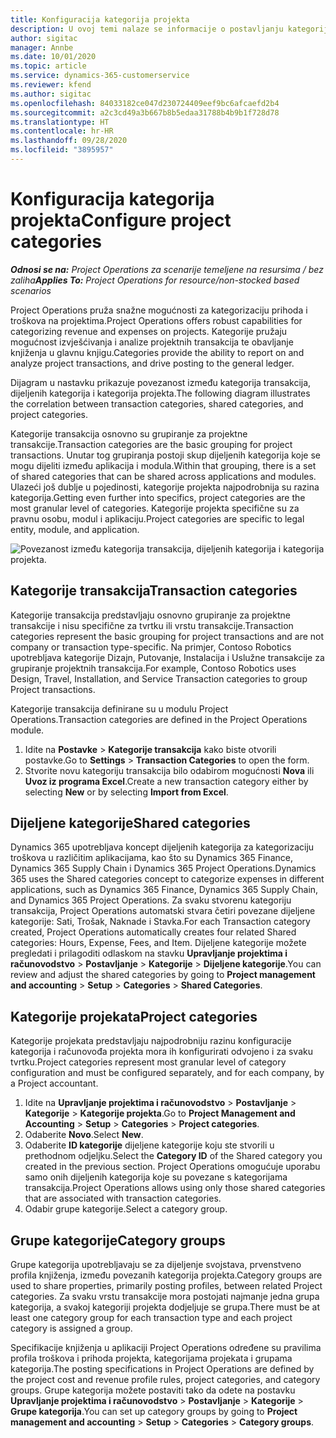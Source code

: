 ```yaml
---
title: Konfiguracija kategorija projekta
description: U ovoj temi nalaze se informacije o postavljanju kategorija projekta.
author: sigitac
manager: Annbe
ms.date: 10/01/2020
ms.topic: article
ms.service: dynamics-365-customerservice
ms.reviewer: kfend
ms.author: sigitac
ms.openlocfilehash: 84033182ce047d230724409eef9bc6afcaefd2b4
ms.sourcegitcommit: a2c3cd49a3b667b8b5edaa31788b4b9b1f728d78
ms.translationtype: HT
ms.contentlocale: hr-HR
ms.lasthandoff: 09/28/2020
ms.locfileid: "3895957"
---
```

# <a name="configure-project-categories"></a><span data-ttu-id="97b3f-103">Konfiguracija kategorija projekta</span><span class="sxs-lookup"><span data-stu-id="97b3f-103">Configure project categories</span></span>

<span data-ttu-id="97b3f-104">_**Odnosi se na:** Project Operations za scenarije temeljene na resursima / bez zaliha_</span><span class="sxs-lookup"><span data-stu-id="97b3f-104">_**Applies To:** Project Operations for resource/non-stocked based scenarios_</span></span>

<span data-ttu-id="97b3f-105">Project Operations pruža snažne mogućnosti za kategorizaciju prihoda i troškova na projektima.</span><span class="sxs-lookup"><span data-stu-id="97b3f-105">Project Operations offers robust capabilities for categorizing revenue and expenses on projects.</span></span> <span data-ttu-id="97b3f-106">Kategorije pružaju mogućnost izvješćivanja i analize projektnih transakcija te obavljanje knjiženja u glavnu knjigu.</span><span class="sxs-lookup"><span data-stu-id="97b3f-106">Categories provide the ability to report on and analyze project transactions, and drive posting to the general ledger.</span></span>

<span data-ttu-id="97b3f-107">Dijagram u nastavku prikazuje povezanost između kategorija transakcija, dijeljenih kategorija i kategorija projekta.</span><span class="sxs-lookup"><span data-stu-id="97b3f-107">The following diagram illustrates the correlation between transaction categories, shared categories, and project categories.</span></span> 

<span data-ttu-id="97b3f-108">Kategorije transakcija osnovno su grupiranje za projektne transakcije.</span><span class="sxs-lookup"><span data-stu-id="97b3f-108">Transaction categories are the basic grouping for project transactions.</span></span> <span data-ttu-id="97b3f-109">Unutar tog grupiranja postoji skup dijeljenih kategorija koje se mogu dijeliti između aplikacija i modula.</span><span class="sxs-lookup"><span data-stu-id="97b3f-109">Within that grouping, there is a set of shared categories that can be shared across applications and modules.</span></span> <span data-ttu-id="97b3f-110">Ulazeći još dublje u pojedinosti, kategorije projekta najpodrobnija su razina kategorija.</span><span class="sxs-lookup"><span data-stu-id="97b3f-110">Getting even further into specifics, project categories are the most granular level of categories.</span></span> <span data-ttu-id="97b3f-111">Kategorije projekta specifične su za pravnu osobu, modul i aplikaciju.</span><span class="sxs-lookup"><span data-stu-id="97b3f-111">Project categories are specific to legal entity, module, and application.</span></span>

![Povezanost između kategorija transakcija, dijeljenih kategorija i kategorija projekta.](media/project-categories.png)

## <a name="transaction-categories"></a><span data-ttu-id="97b3f-113">Kategorije transakcija</span><span class="sxs-lookup"><span data-stu-id="97b3f-113">Transaction categories</span></span>

<span data-ttu-id="97b3f-114">Kategorije transakcija predstavljaju osnovno grupiranje za projektne transakcije i nisu specifične za tvrtku ili vrstu transakcije.</span><span class="sxs-lookup"><span data-stu-id="97b3f-114">Transaction categories represent the basic grouping for project transactions and are not company or transaction type-specific.</span></span> <span data-ttu-id="97b3f-115">Na primjer, Contoso Robotics upotrebljava kategorije Dizajn, Putovanje, Instalacija i Uslužne transakcije za grupiranje projektnih transakcija.</span><span class="sxs-lookup"><span data-stu-id="97b3f-115">For example, Contoso Robotics uses Design, Travel, Installation, and Service Transaction categories to group Project transactions.</span></span>

<span data-ttu-id="97b3f-116">Kategorije transakcija definirane su u modulu Project Operations.</span><span class="sxs-lookup"><span data-stu-id="97b3f-116">Transaction categories are defined in the Project Operations module.</span></span> 
1. <span data-ttu-id="97b3f-117">Idite na **Postavke** \> **Kategorije transakcija** kako biste otvorili postavke.</span><span class="sxs-lookup"><span data-stu-id="97b3f-117">Go to **Settings** \> **Transaction Categories** to open the form.</span></span> 
2. <span data-ttu-id="97b3f-118">Stvorite novu kategoriju transakcija bilo odabirom mogućnosti **Nova** ili **Uvoz iz programa Excel**.</span><span class="sxs-lookup"><span data-stu-id="97b3f-118">Create a new transaction category either by selecting **New** or by selecting **Import from Excel**.</span></span>

## <a name="shared-categories"></a><span data-ttu-id="97b3f-119">Dijeljene kategorije</span><span class="sxs-lookup"><span data-stu-id="97b3f-119">Shared categories</span></span>

<span data-ttu-id="97b3f-120">Dynamics 365 upotrebljava koncept dijeljenih kategorija za kategorizaciju troškova u različitim aplikacijama, kao što su Dynamics 365 Finance, Dynamics 365 Supply Chain i Dynamics 365 Project Operations.</span><span class="sxs-lookup"><span data-stu-id="97b3f-120">Dynamics 365 uses the Shared categories concept to categorize expenses in different applications, such as Dynamics 365 Finance, Dynamics 365 Supply Chain, and Dynamics 365 Project Operations.</span></span> <span data-ttu-id="97b3f-121">Za svaku stvorenu kategoriju transakcija, Project Operations automatski stvara četiri povezane dijeljene kategorije: Sati, Trošak, Naknade i Stavka.</span><span class="sxs-lookup"><span data-stu-id="97b3f-121">For each Transaction category created, Project Operations automatically creates four related Shared categories: Hours, Expense, Fees, and Item.</span></span> <span data-ttu-id="97b3f-122">Dijeljene kategorije možete pregledati i prilagoditi odlaskom na stavku **Upravljanje projektima i računovodstvo** \> **Postavljanje** \> **Kategorije** \> **Dijeljene kategorije**.</span><span class="sxs-lookup"><span data-stu-id="97b3f-122">You can review and adjust the shared categories by going to **Project management and accounting** \> **Setup** \> **Categories** \> **Shared Categories**.</span></span>

## <a name="project-categories"></a><span data-ttu-id="97b3f-123">Kategorije projekata</span><span class="sxs-lookup"><span data-stu-id="97b3f-123">Project categories</span></span>

<span data-ttu-id="97b3f-124">Kategorije projekata predstavljaju najpodrobniju razinu konfiguracije kategorija i računovođa projekta mora ih konfigurirati odvojeno i za svaku tvrtku.</span><span class="sxs-lookup"><span data-stu-id="97b3f-124">Project categories represent most granular level of category configuration and must be configured separately, and for each company, by a Project accountant.</span></span>

1. <span data-ttu-id="97b3f-125">Idite na **Upravljanje projektima i računovodstvo** \> **Postavljanje** \> **Kategorije** \> **Kategorije projekta**.</span><span class="sxs-lookup"><span data-stu-id="97b3f-125">Go to **Project Management and Accounting** \> **Setup** \> **Categories** \> **Project categories**.</span></span>
2. <span data-ttu-id="97b3f-126">Odaberite **Novo**.</span><span class="sxs-lookup"><span data-stu-id="97b3f-126">Select **New**.</span></span>
3. <span data-ttu-id="97b3f-127">Odaberite **ID kategorije** dijeljene kategorije koju ste stvorili u prethodnom odjeljku.</span><span class="sxs-lookup"><span data-stu-id="97b3f-127">Select the **Category ID** of the Shared category you created in the previous section.</span></span> <span data-ttu-id="97b3f-128">Project Operations omogućuje uporabu samo onih dijeljenih kategorija koje su povezane s kategorijama transakcija.</span><span class="sxs-lookup"><span data-stu-id="97b3f-128">Project Operations allows using only those shared categories that are associated with transaction categories.</span></span>
4. <span data-ttu-id="97b3f-129">Odabir grupe kategorije.</span><span class="sxs-lookup"><span data-stu-id="97b3f-129">Select a category group.</span></span>

## <a name="category-groups"></a><span data-ttu-id="97b3f-130">Grupe kategorije</span><span class="sxs-lookup"><span data-stu-id="97b3f-130">Category groups</span></span>

<span data-ttu-id="97b3f-131">Grupe kategorija upotrebljavaju se za dijeljenje svojstava, prvenstveno profila knjiženja, između povezanih kategorija projekta.</span><span class="sxs-lookup"><span data-stu-id="97b3f-131">Category groups are used to share properties, primarily posting profiles, between related Project categories.</span></span> <span data-ttu-id="97b3f-132">Za svaku vrstu transakcije mora postojati najmanje jedna grupa kategorija, a svakoj kategoriji projekta dodjeljuje se grupa.</span><span class="sxs-lookup"><span data-stu-id="97b3f-132">There must be at least one category group for each transaction type and each project category is assigned a group.</span></span>

<span data-ttu-id="97b3f-133">Specifikacije knjiženja u aplikaciji Project Operations određene su pravilima profila troškova i prihoda projekta, kategorijama projekata i grupama kategorija.</span><span class="sxs-lookup"><span data-stu-id="97b3f-133">The posting specifications in Project Operations are defined by the project cost and revenue profile rules, project categories, and category groups.</span></span> <span data-ttu-id="97b3f-134">Grupe kategorija možete postaviti tako da odete na postavku **Upravljanje projektima i računovodstvo** \> **Postavljanje** \> **Kategorije** \> **Grupe kategorija**.</span><span class="sxs-lookup"><span data-stu-id="97b3f-134">You can set up category groups by going to **Project management and accounting** \> **Setup** \> **Categories** \> **Category groups**.</span></span>
